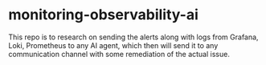 # monitoring-observability-ai
This repo is to research on sending the alerts along with logs from Grafana, Loki, Prometheus to any AI agent, which then will send it to any communication channel with some remediation of the actual issue.
